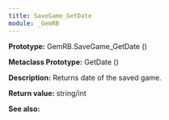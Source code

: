 ```yaml
---
title: SaveGame_GetDate
module: _GemRB
---
```


**Prototype:** GemRB.SaveGame_GetDate ()

**Metaclass Prototype:** GetDate ()

**Description:** Returns date of the saved game.

**Return value:** string/int

**See also:**

